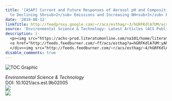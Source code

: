 ```yaml
---
title: '[ASAP] Current and Future Responses of Aerosol pH and Composition in the U.S.
  to Declining SO<sub>2</sub> Emissions and Increasing NH<sub>3</sub> Emissions'
date: '2019-08-12'
linkTitle: http://feedproxy.google.com/~r/acs/esthag/~3/hGRFKdlA7UM/acs.est.9b02005
source: 'Environmental Science & Technology: Latest Articles (ACS Publications)'
description: |-
  <p><img src="https://achs-prod.literatumonline.com/na101/home/literatum/publisher/achs/journals/content/esthag/0/esthag.ahead-of-print/acs.est.9b02005/20190809/images/medium/es9b02005_0004.gif" alt="TOC Graphic"/></p><div><cite>Environmental Science & Technology</cite></div><div>DOI: 10.1021/acs.est.9b02005</div><div class="feedflare">
  <a href="http://feeds.feedburner.com/~ff/acs/esthag?a=hGRFKdlA7UM:yARtcdz5eFI:yIl2AUoC8zA"><img src="http://feeds.feedburner.com/~ff/acs/esthag?d=yIl2AUoC8zA" border="0"></img></a>
  </div><img src="http://feeds.feedburner.com/~r/acs/esthag/~4/hGRFKdlA7UM" ...
disable_comments: true
---
```

<p><img src="https://achs-prod.literatumonline.com/na101/home/literatum/publisher/achs/journals/content/esthag/0/esthag.ahead-of-print/acs.est.9b02005/20190809/images/medium/es9b02005_0004.gif" alt="TOC Graphic"/></p><div><cite>Environmental Science & Technology</cite></div><div>DOI: 10.1021/acs.est.9b02005</div><div class="feedflare">
<a href="http://feeds.feedburner.com/~ff/acs/esthag?a=hGRFKdlA7UM:yARtcdz5eFI:yIl2AUoC8zA"><img src="http://feeds.feedburner.com/~ff/acs/esthag?d=yIl2AUoC8zA" border="0"></img></a>
</div><img src="http://feeds.feedburner.com/~r/acs/esthag/~4/hGRFKdlA7UM" ...